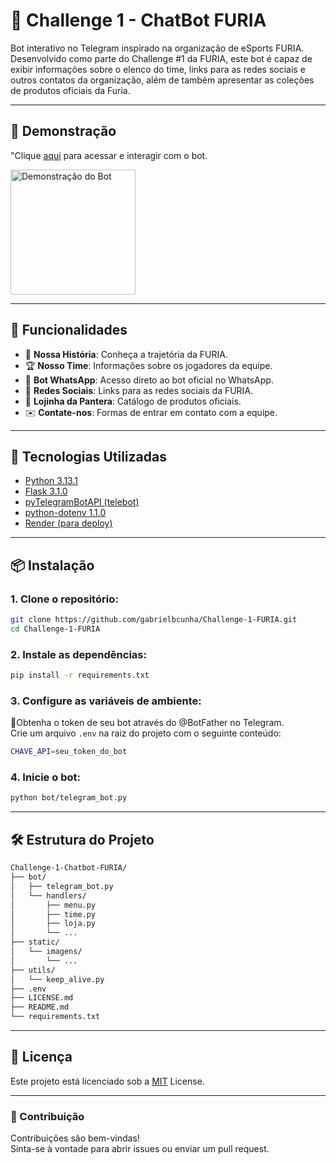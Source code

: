 # 🐾 Challenge 1 - ChatBot FURIA

Bot interativo no Telegram inspirado na organização de eSports FURIA. Desenvolvido como parte do Challenge #1 da FURIA, este bot é capaz de exibir informações sobre o elenco do time, links para as redes sociais e outros contatos da organização, além de também apresentar as coleções de produtos oficiais da Furia. 

----

## 📸 Demonstração

"Clique [aqui](https://t.me/furiagg_bot) para acessar e interagir com o bot. 

<img src="https://i.imgur.com/pMgXlue.jpeg" alt="Demonstração do Bot" width="200">

---

## 🚀 Funcionalidades

- 📜 **Nossa História**: Conheça a trajetória da FURIA.  
- 🏆 **Nosso Time**: Informações sobre os jogadores da equipe.  
- 📱 **Bot WhatsApp**: Acesso direto ao bot oficial no WhatsApp.  
- 🎥 **Redes Sociais**: Links para as redes sociais da FURIA.  
- 🛒 **Lojinha da Pantera**: Catálogo de produtos oficiais.  
- ✉️ **Contate-nos**: Formas de entrar em contato com a equipe.  

---

## 🧰 Tecnologias Utilizadas

- [Python 3.13.1](https://www.python.org/)
- [Flask  3.1.0](https://github.com/pallets/flask/)
- [pyTelegramBotAPI (telebot)](https://github.com/eternnoir/pyTelegramBotAPI)  
- [python-dotenv  1.1.0](https://github.com/motdotla/dotenv)
- [Render (para deploy)](https://render.com/)   

---

## 📦 Instalação

### 1. Clone o repositório:

```bash
git clone https://github.com/gabrielbcunha/Challenge-1-FURIA.git
cd Challenge-1-FURIA
```

### 2. Instale as dependências:
```bash
pip install -r requirements.txt
```

### 3. Configure as variáveis de ambiente:
🔐Obtenha o token de seu bot através do @BotFather no Telegram.  
Crie um arquivo `.env` na raiz do projeto com o seguinte conteúdo:
```bash
CHAVE_API=seu_token_do_bot
```

### 4. Inicie o bot:
```bash
python bot/telegram_bot.py
```
---

## 🛠️ Estrutura do Projeto 

```bash
Challenge-1-Chatbot-FURIA/
├── bot/
│   ├── telegram_bot.py
│   └── handlers/
│       ├── menu.py
│       ├── time.py
│       ├── loja.py
│       └── ...
├── static/
│   └── imagens/
│       └── ...
├── utils/
│   └── keep_alive.py
├── .env
├── LICENSE.md
├── README.md
└── requirements.txt
```

---

## 📄 Licença

Este projeto está licenciado sob a [MIT](LICENSE.md) License.

---

### 🤝 Contribuição

Contribuições são bem-vindas!   
Sinta-se à vontade para abrir issues ou enviar um pull request.
